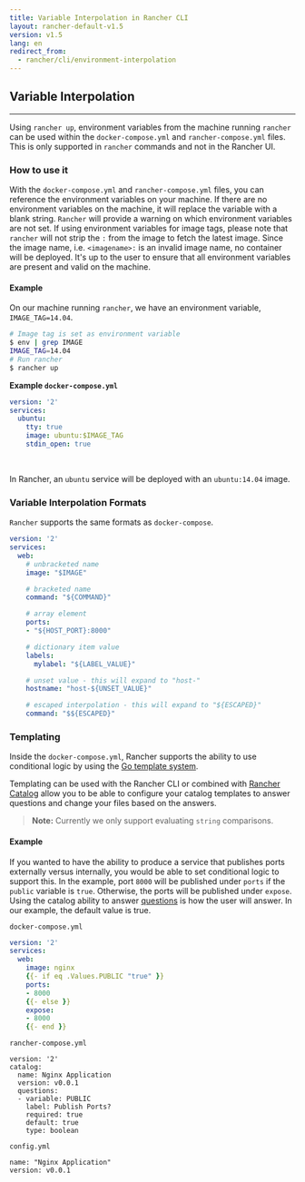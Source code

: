 ```yaml
---
title: Variable Interpolation in Rancher CLI
layout: rancher-default-v1.5
version: v1.5
lang: en
redirect_from:
  - rancher/cli/environment-interpolation
---
```


## Variable Interpolation
---

Using `rancher up`, environment variables from the machine running `rancher` can be used within the `docker-compose.yml` and `rancher-compose.yml` files. This is only supported in `rancher` commands and not in the Rancher UI.  

### How to use it

With the `docker-compose.yml` and `rancher-compose.yml` files, you can reference the environment variables on your machine. If there are no environment variables on the machine, it will replace the variable with a blank string. `Rancher` will provide a warning on which environment variables are not set.  If using environment variables for image tags, please note that `rancher` will not strip the `:` from the image to fetch the latest image. Since the image name, i.e. `<imagename>:` is an invalid image name, no container will be deployed. It's up to the user to ensure that all environment variables are present and valid on the machine.

#### Example

On our machine running `rancher`, we have an environment variable, `IMAGE_TAG=14.04`.

```bash
# Image tag is set as environment variable
$ env | grep IMAGE
IMAGE_TAG=14.04
# Run rancher
$ rancher up
```

**Example `docker-compose.yml`**

```yaml
version: '2'
services:
  ubuntu:
    tty: true
    image: ubuntu:$IMAGE_TAG
    stdin_open: true
```

<br>

In Rancher, an `ubuntu` service will be deployed with an `ubuntu:14.04` image.

### Variable Interpolation Formats

`Rancher` supports the same formats as `docker-compose`.

```yaml
version: '2'
services:
  web:
    # unbracketed name
    image: "$IMAGE"

    # bracketed name
    command: "${COMMAND}"

    # array element
    ports:
    - "${HOST_PORT}:8000"

    # dictionary item value
    labels:
      mylabel: "${LABEL_VALUE}"

    # unset value - this will expand to "host-"
    hostname: "host-${UNSET_VALUE}"

    # escaped interpolation - this will expand to "${ESCAPED}"
    command: "$${ESCAPED}"
```

### Templating

Inside the `docker-compose.yml`, Rancher supports the ability to use conditional logic by using the [Go template system](https://golang.org/pkg/text/template/). 

Templating can be used with the Rancher CLI or combined with [Rancher Catalog]({{site.baseurl}}/rancher/{{page.version}}/{{page.lang}}/catalog/) allow you to be able to configure your catalog templates to answer questions and change your files based on the answers. 

> **Note:** Currently we only support evaluating `string` comparisons. 

#### Example

If you wanted to have the ability to produce a service that publishes ports externally versus internally, you would be able to set conditional logic to support this. In the example, port `8000` will be published under `ports` if the `public` variable is `true`. Otherwise, the ports will be published under `expose`. Using the catalog ability to answer [questions]({{site.baseurl}}/rancher/{{page.version}}/{{page.lang}}/catalog/#questions-in-the-rancher-composeyml) is how the user will answer. In our example, the default value is true.

`docker-compose.yml`

```yaml
version: '2'
services:
  web:
    image: nginx
    {{- if eq .Values.PUBLIC "true" }}
    ports:
    - 8000
    {{- else }}
    expose:
    - 8000
    {{- end }}
```

`rancher-compose.yml`

```
version: '2'
catalog:
  name: Nginx Application
  version: v0.0.1
  questions:
  - variable: PUBLIC
    label: Publish Ports?
    required: true
    default: true
    type: boolean
```

`config.yml`

```
name: "Nginx Application"
version: v0.0.1
```
